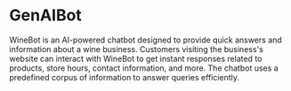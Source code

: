 # GenAIBot
WineBot is an AI-powered chatbot designed to provide quick answers and information about a wine business. Customers visiting the business's website can interact with WineBot to get instant responses related to products, store hours, contact information, and more. The chatbot uses a predefined corpus of information to answer queries efficiently.
